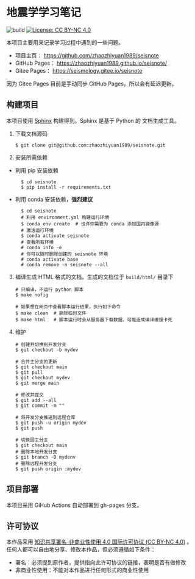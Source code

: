 # 地震学学习笔记

![build](https://github.com/zhaozhiyuan1989/seisnote/workflows/CI/badge.svg)
[![License: CC BY-NC 4.0](https://img.shields.io/badge/License-CC%20BY--NC%204.0-blue.svg)](https://creativecommons.org/licenses/by-nc/4.0/deed.zh)


本项目主要用来记录学习过程中遇到的一些问题。

- 项目主页： https://github.com/zhaozhiyuan1989/seisnote
- GitHub Pages： https://zhaozhiyuan1989.github.io/seisnote/
- Gitee Pages： https://seismology.gitee.io/seisnote

因为 Gitee Pages 目前是手动同步 GitHub Pages，所以会有延迟更新。

## 构建项目

本项目使用 [Sphinx](http://www.sphinx-doc.org/) 构建得到。Sphinx 是基于 Python 的
文档生成工具。

1.  下载文档源码

        $ git clone git@github.com:zhaozhiyuan1989/seisnote.git

2.  安装所需依赖

- 利用 pip 安装依赖

        $ cd seisnote
        $ pip install -r requirements.txt

- 利用 conda 安装依赖，**强烈建议**

        $ cd seisnote
        # 利用 environment.yml 构建运行环境
        $ conda env create  # 也许你需要为 conda 添加国内镜像源
        # 激活运行环境
        $ conda activate seisnote
        # 查看所有环境
        # conda info -e
        # 你可以随时删除创建的 seisnote 环境
        # conda activate base
        # conda remove -n seisnote --all


3.  编译生成 HTML 格式的文档。生成的文档位于 `build/html/` 目录下

        # 只编译，不运行 python 脚本
        $ make nofig  
        
        # 如果想在网页中查看脚本运行结果，执行如下命令
        $ make clean  # 删除临时文件
        $ make html   # 脚本运行时会从服务器下载数据，可能造成编译缓慢卡死

4.  维护

        # 创建并切换到开发分支
        $ git checkout -b mydev
        
        # 合并主分支的更新
        $ git checkout main
        $ git pull
        $ git checkout mydev
        $ git merge main

        # 修改并提交
        $ git add --all
        $ git commit -m ""

        # 将开发分支推送到远程仓库
        $ git push -u origin mydev
        $ git push
        
        # 切换回主分支
        $ git checkout main
        # 删除本地开发分支
        $ git branch -D mydenv
        # 删除远程开发分支
        $ git push origin :mydev

## 项目部署

本项目采用 GiHub Actions 自动部署到 gh-pages 分支。

## 许可协议

本作品采用 [知识共享署名-非商业性使用 4.0 国际许可协议 (CC BY-NC 4.0)](https://creativecommons.org/licenses/by-nc/4.0/deed.zh) 。
任何人都可以自由地分享、修改本作品，但必须遵循如下条件：

- 署名：必须提到原作者，提供指向此许可协议的链接，表明是否有做修改
- 非商业性使用：不能对本作品进行任何形式的商业性使用
